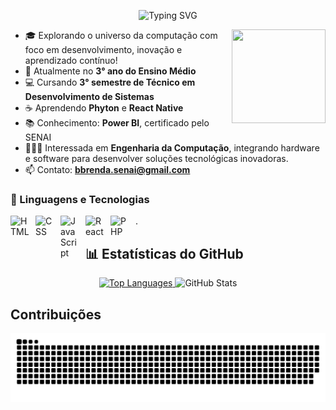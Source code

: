 <p align="center">
  <img src="https://readme-typing-svg.herokuapp.com?font=Fira+Code&size=25&duration=4000&pause=1000&color=FF69B4&center=true&vCenter=true&width=600&lines=Olá!+Meu+nome+é+Brenda!" alt="Typing SVG" />
</p>

 <div>

<img   height=150px width=150px align="right" src="https://i.pinimg.com/originals/75/87/df/7587df77ef521cf98057d0028ee983f1.gif"/>

- 🎓 Explorando o universo da computação com foco em desenvolvimento, inovação e aprendizado contínuo! 
- 📖 Atualmente no **3° ano do Ensino Médio**
- 💻 Cursando **3° semestre de Técnico em Desenvolvimento de Sistemas**
- ☕ Aprendendo **Phyton** e **React Native**
- 📚 Conhecimento: **Power BI**, certificado pelo SENAI
- 👩🏻‍💻 Interessada em **Engenharia da Computação**, integrando hardware e software para desenvolver soluções tecnológicas inovadoras. 
- 📫 Contato: **bbrenda.senai@gmail.com**

### 🤖 Linguagens e Tecnologias

<img 
    align="left" 
    alt="HTML"
    title="HTML" 
    width="30px" 
    style="padding-right: 10px;" 
    src="https://cdn.jsdelivr.net/gh/devicons/devicon@latest/icons/html5/html5-original.svg" 
/>
<img 
    align="left" 
    alt="CSS" 
    title="CSS"
    width="30px" 
    style="padding-right: 10px;" 
    src="https://cdn.jsdelivr.net/gh/devicons/devicon@latest/icons/css3/css3-original.svg" 
/>
<img 
    align="left" 
    alt="JavaScript" 
    title="JavaScript"
    width="30px" 
    style="padding-right: 10px;" 
    src="https://cdn.jsdelivr.net/gh/devicons/devicon@latest/icons/javascript/javascript-original.svg" 
/>
<img 
    align="left" 
    alt="React"
    title="React" 
    width="30px" 
    style="padding-right: 10px;" 
    src="https://cdn.jsdelivr.net/gh/devicons/devicon@latest/icons/react/react-original.svg" 
/>
<img 
    align="left" 
    alt="PHP" 
    title="PHP"
    width="30px" 
    style="padding-right: 10px;" 
    src="https://cdn.jsdelivr.net/gh/devicons/devicon@latest/icons/php/php-original.svg" 
/>
.
## 📊 Estatísticas do GitHub

<div align="center">
  <a href="https://github.com/anuraghazra/github-readme-stats">
    <img src="https://github-readme-stats.vercel.app/api/top-langs/?username=BreOliv&layout=compact&langs_count=6&theme=radical" alt="Top Languages"/>
  </a>
  <img src="https://github-readme-stats.vercel.app/api?username=BreOliv&show_icons=true&theme=radical" alt="GitHub Stats"/>
</div>


## Contribuições

<div align="center">
  <picture>
    <source media="(prefers-color-scheme: dark)" srcset="https://raw.githubusercontent.com/platane/platane/output/github-contribution-grid-snake-dark.svg">
    <source media="(prefers-color-scheme: light)" srcset="https://raw.githubusercontent.com/platane/platane/output/github-contribution-grid-snake.svg">
    <img alt="GitHub Contribution Snake" src="https://raw.githubusercontent.com/platane/platane/output/github-contribution-grid-snake.svg">
  </picture>
</div>
